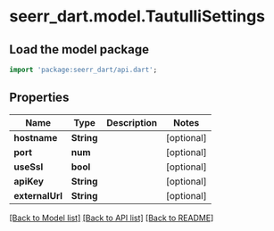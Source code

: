 # seerr_dart.model.TautulliSettings

## Load the model package
```dart
import 'package:seerr_dart/api.dart';
```

## Properties
Name | Type | Description | Notes
------------ | ------------- | ------------- | -------------
**hostname** | **String** |  | [optional] 
**port** | **num** |  | [optional] 
**useSsl** | **bool** |  | [optional] 
**apiKey** | **String** |  | [optional] 
**externalUrl** | **String** |  | [optional] 

[[Back to Model list]](../README.md#documentation-for-models) [[Back to API list]](../README.md#documentation-for-api-endpoints) [[Back to README]](../README.md)


